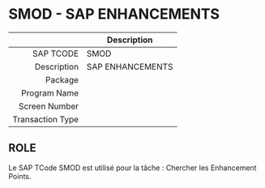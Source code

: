 # **SMOD - SAP ENHANCEMENTS**

|                  | Description                            |
|-----------------:|----------------------------------------|
|        SAP TCODE | SMOD                                   |
|      Description | SAP ENHANCEMENTS                       |
|          Package |                                        |
|     Program Name |                                        |
|    Screen Number |                                        |
| Transaction Type |                                        |

## ROLE

Le SAP TCode SMOD est utilisé pour la tâche : Chercher les Enhancement Points.
